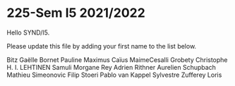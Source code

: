 # 225-Sem I5 2021/2022

Hello SYND/I5.

Please update this file by adding
your first name to the list below.

Bitz Gaëlle
Bornet Pauline
Maximus Caïus
MaimeCesalli
Grobety Christophe
H. I.
LEHTINEN Samuli
Morgane
Rey Adrien
Rithner Aurelien
Schupbach Mathieu
Simeonovic Filip
Stoeri Pablo
van Kappel Sylvestre
Zufferey Loris
